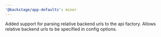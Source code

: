 ```yaml
---
'@backstage/app-defaults': minor
---
```


Added support for parsing relative backend urls to the api factory. Allows relative backend urls to be specified in config options.
